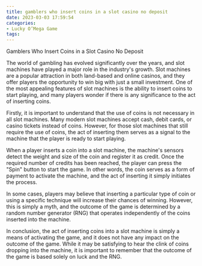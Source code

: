 ```yaml
---
title: gamblers who insert coins in a slot casino no deposit
date: 2023-03-03 17:59:54
categories:
- Lucky O’Mega Game
tags:
---
```

Gamblers Who Insert Coins in a Slot Casino No Deposit

The world of gambling has evolved significantly over the years, and slot machines have played a major role in the industry's growth. Slot machines are a popular attraction in both land-based and online casinos, and they offer players the opportunity to win big with just a small investment. One of the most appealing features of slot machines is the ability to insert coins to start playing, and many players wonder if there is any significance to the act of inserting coins.

Firstly, it is important to understand that the use of coins is not necessary in all slot machines. Many modern slot machines accept cash, debit cards, or casino tickets instead of coins. However, for those slot machines that still require the use of coins, the act of inserting them serves as a signal to the machine that the player is ready to start playing.

When a player inserts a coin into a slot machine, the machine's sensors detect the weight and size of the coin and register it as credit. Once the required number of credits has been reached, the player can press the "Spin" button to start the game. In other words, the coin serves as a form of payment to activate the machine, and the act of inserting it simply initiates the process.

In some cases, players may believe that inserting a particular type of coin or using a specific technique will increase their chances of winning. However, this is simply a myth, and the outcome of the game is determined by a random number generator (RNG) that operates independently of the coins inserted into the machine.

In conclusion, the act of inserting coins into a slot machine is simply a means of activating the game, and it does not have any impact on the outcome of the game. While it may be satisfying to hear the clink of coins dropping into the machine, it is important to remember that the outcome of the game is based solely on luck and the RNG.